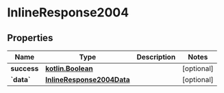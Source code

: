 # InlineResponse2004

## Properties
Name | Type | Description | Notes
------------ | ------------- | ------------- | -------------
**success** | [**kotlin.Boolean**](.md) |  |  [optional]
**&#x60;data&#x60;** | [**InlineResponse2004Data**](InlineResponse2004Data.md) |  |  [optional]
